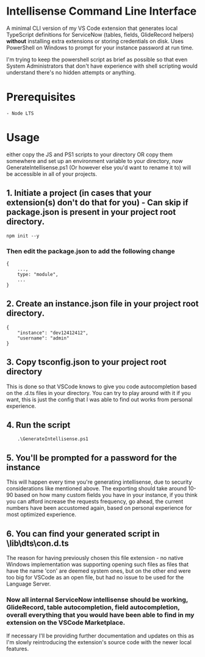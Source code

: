 # Intellisense Command Line Interface

A minimal CLI version of my VS Code extension that generates local TypeScript
definitions for ServiceNow (tables, fields, GlideRecord helpers) **without**
installing extra extensions or storing credentials on disk. Uses PowerShell on
Windows to prompt for your instance password at run time.

I'm trying to keep the powershell script as brief as possible so that even System Administrators that don't have experience with shell scripting would understand there's no hidden attempts or anything.

# Prerequisites
    - Node LTS

# Usage

either copy the JS and PS1 scripts to your directory OR copy them somewhere and set up an environment variable to your directory, now GenerateIntellisense.ps1 (Or however else you'd want to rename it to) will be accessible in all of your projects.

## 1. Initiate a project (in cases that your extension(s) don't do that for you) - Can skip if package.json is present in your project root directory.

```
npm init --y
```

### Then edit the package.json to add the following change 

```
{
    ...,
    type: "module",
    ...
}
```

## 2. Create an <b> instance.json </b> file in your project root directory.

```
{
    "instance": "dev12412412",
    "username": "admin"
}
```

## 3. Copy tsconfig.json to your project root directory 
This is done so that VSCode knows to give you code autocompletion based on the .d.ts files in your directory.
You can try to play around with it if you want, this is just the config that I was able to find out works from personal experience.

## 4. Run the script

```
    .\GenerateIntellisense.ps1
```


## 5. You'll be prompted for a password for the instance

This will happen every time you're generating intellisense, due to security considerations like mentioned above. The exporting should take around 10-90 based on how many custom fields you have in your instance, if you think you can afford increase the requests frequency, go ahead, the current numbers have been accustomed again, based on personal experience for most optimized experience.

## 6. You can find your generated script in \lib\dts\con.d.ts

The reason for having previously chosen this file extension - no native Windows implementation was supporting opening such files as files that have the name 'con' are deemed system ones, but on the other end were too big for VSCode as an open file, but had no issue to be used for the Language Server.


### Now all internal ServiceNow intellisense should be working, GlideRecord, table autocompletion, field autocompletion, overall everything that you would have been able to find in my extension on the VSCode Marketplace. 

If necessary I'll be providing further documentation and updates on this as I'm slowly reintroducing the extension's source code with the newer local features.